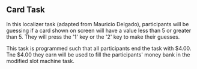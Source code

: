 ## Card Task

In this localizer task (adapted from Mauricio Delgado), participants will be guessing if a card shown on screen will have a value less than 5 or greater than 5. They will press the '1' key or the '2' key to make their guesses. 

This task is programmed such that all participants end the task with $4.00. Tne $4.00 they earn will be used to fill the participants' money bank in the modified slot machine task.
